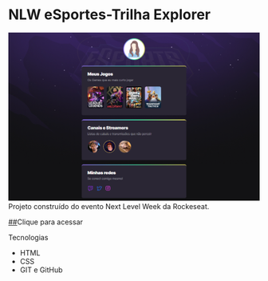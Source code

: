 # NLW eSportes-Trilha Explorer

![preview](./.github/preview.png)
Projeto construído do evento Next Level Week da Rockeseat.

[##](https://danieli01.github.io/NLW-esports-explorer)Clique para acessar


 Tecnologias

- HTML
- CSS
- GIT e GitHub
